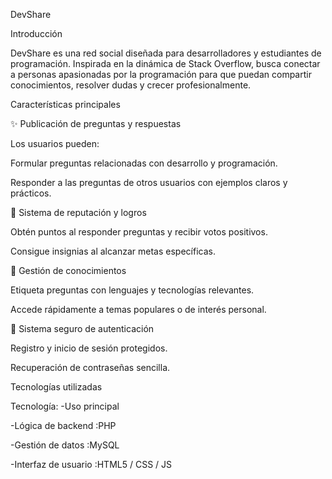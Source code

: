 DevShare



Introducción

DevShare es una red social diseñada para desarrolladores y estudiantes de programación. Inspirada en la dinámica de Stack Overflow, busca conectar a personas apasionadas por la programación para que puedan compartir conocimientos, resolver dudas y crecer profesionalmente.

Características principales

✨ Publicación de preguntas y respuestas

Los usuarios pueden:

Formular preguntas relacionadas con desarrollo y programación.

Responder a las preguntas de otros usuarios con ejemplos claros y prácticos.

🌟 Sistema de reputación y logros

Obtén puntos al responder preguntas y recibir votos positivos.

Consigue insignias al alcanzar metas específicas.

🔧 Gestión de conocimientos

Etiqueta preguntas con lenguajes y tecnologías relevantes.

Accede rápidamente a temas populares o de interés personal.

🔐 Sistema seguro de autenticación

Registro y inicio de sesión protegidos.

Recuperación de contraseñas sencilla.

Tecnologías utilizadas

Tecnología:
  -Uso principal
  
  -Lógica de backend
    :PHP
  
  -Gestión de datos 
    :MySQL

  -Interfaz de usuario
    :HTML5 / CSS / JS
